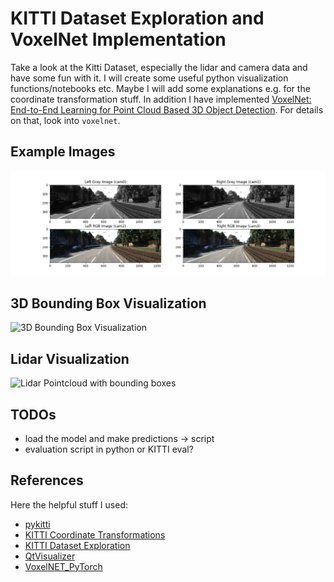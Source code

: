 # KITTI Dataset Exploration and VoxelNet Implementation

Take a look at the Kitti Dataset, especially the lidar and camera data and have some fun with it. I will create some useful python visualization functions/notebooks etc. Maybe I will add some explanations e.g. for the coordinate transformation stuff. In addition I have implemented [VoxelNet: End-to-End Learning for Point Cloud Based 3D Object Detection](https://arxiv.org/abs/1711.06396). For details on that, look into `voxelnet`. 

## Example Images

![Four camera plots](assets/images.png)

## 3D Bounding Box Visualization

![3D Bounding Box Visualization](assets/3d_bboxes.gif)

## Lidar Visualization

![Lidar Pointcloud with bounding boxes](assets/pcl_data.gif)

## TODOs 

* load the model and make predictions -> script 
* evaluation script in python or KITTI eval? 

## References 

Here the helpful stuff I used:

* [pykitti](https://github.com/utiasSTARS/pykitti)
* [KITTI Coordinate Transformations](https://towardsdatascience.com/kitti-coordinate-transformations-125094cd42fb)
* [KITTI Dataset Exploration](https://github.com/navoshta/KITTI-Dataset)
* [QtVisualizer](https://github.com/MarkMuth/QtKittiVisualizer)
* [VoxelNET_PyTorch](https://github.com/Hqss/VoxelNet_PyTorch)
